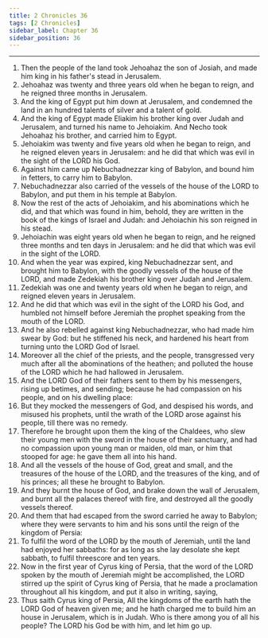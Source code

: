 ```yaml
---
title: 2 Chronicles 36
tags: [2 Chronicles]
sidebar_label: Chapter 36
sidebar_position: 36
---
```


---
1. Then the people of the land took Jehoahaz the son of Josiah, and made him king in his father's stead in Jerusalem.
2. Jehoahaz was twenty and three years old when he began to reign, and he reigned three months in Jerusalem.
3. And the king of Egypt put him down at Jerusalem, and condemned the land in an hundred talents of silver and a talent of gold.
4. And the king of Egypt made Eliakim his brother king over Judah and Jerusalem, and turned his name to Jehoiakim. And Necho took Jehoahaz his brother, and carried him to Egypt.
5. Jehoiakim was twenty and five years old when he began to reign, and he reigned eleven years in Jerusalem: and he did that which was evil in the sight of the LORD his God.
6. Against him came up Nebuchadnezzar king of Babylon, and bound him in fetters, to carry him to Babylon.
7. Nebuchadnezzar also carried of the vessels of the house of the LORD to Babylon, and put them in his temple at Babylon.
8. Now the rest of the acts of Jehoiakim, and his abominations which he did, and that which was found in him, behold, they are written in the book of the kings of Israel and Judah: and Jehoiachin his son reigned in his stead.
9. Jehoiachin was eight years old when he began to reign, and he reigned three months and ten days in Jerusalem: and he did that which was evil in the sight of the LORD.
10. And when the year was expired, king Nebuchadnezzar sent, and brought him to Babylon, with the goodly vessels of the house of the LORD, and made Zedekiah his brother king over Judah and Jerusalem.
11. Zedekiah was one and twenty years old when he began to reign, and reigned eleven years in Jerusalem.
12. And he did that which was evil in the sight of the LORD his God, and humbled not himself before Jeremiah the prophet speaking from the mouth of the LORD.
13. And he also rebelled against king Nebuchadnezzar, who had made him swear by God: but he stiffened his neck, and hardened his heart from turning unto the LORD God of Israel.
14. Moreover all the chief of the priests, and the people, transgressed very much after all the abominations of the heathen; and polluted the house of the LORD which he had hallowed in Jerusalem.
15. And the LORD God of their fathers sent to them by his messengers, rising up betimes, and sending; because he had compassion on his people, and on his dwelling place:
16. But they mocked the messengers of God, and despised his words, and misused his prophets, until the wrath of the LORD arose against his people, till there was no remedy.
17. Therefore he brought upon them the king of the Chaldees, who slew their young men with the sword in the house of their sanctuary, and had no compassion upon young man or maiden, old man, or him that stooped for age: he gave them all into his hand.
18. And all the vessels of the house of God, great and small, and the treasures of the house of the LORD, and the treasures of the king, and of his princes; all these he brought to Babylon.
19. And they burnt the house of God, and brake down the wall of Jerusalem, and burnt all the palaces thereof with fire, and destroyed all the goodly vessels thereof.
20. And them that had escaped from the sword carried he away to Babylon; where they were servants to him and his sons until the reign of the kingdom of Persia:
21. To fulfil the word of the LORD by the mouth of Jeremiah, until the land had enjoyed her sabbaths: for as long as she lay desolate she kept sabbath, to fulfil threescore and ten years.
22. Now in the first year of Cyrus king of Persia, that the word of the LORD spoken by the mouth of Jeremiah might be accomplished, the LORD stirred up the spirit of Cyrus king of Persia, that he made a proclamation throughout all his kingdom, and put it also in writing, saying,
23. Thus saith Cyrus king of Persia, All the kingdoms of the earth hath the LORD God of heaven given me; and he hath charged me to build him an house in Jerusalem, which is in Judah. Who is there among you of all his people? The LORD his God be with him, and let him go up.